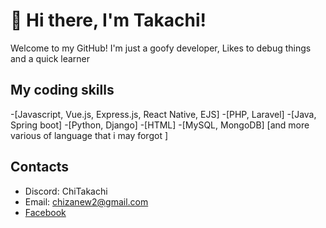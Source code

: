 # 👋 Hi there, I'm Takachi!

Welcome to my GitHub! I'm just a goofy developer, Likes to debug things and a quick learner

## My coding skills

-[Javascript, Vue.js, Express.js, React Native, EJS]
-[PHP, Laravel]
-[Java, Spring boot]
-[Python, Django]
-[HTML]
-[MySQL, MongoDB]
[and more various of language that i may forgot ]

## Contacts 
- Discord: ChiTakachi
- Email: chizanew2@gmail.com
- [Facebook](https://www.facebook.com/Lastgamedo.ta/)
